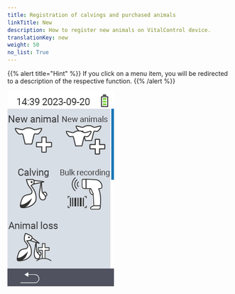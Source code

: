 ```yaml
---
title: Registration of calvings and purchased animals
linkTitle: New
description: How to register new animals on VitalControl device.
translationKey: new
weight: 50
no_list: True
---
```

{{% alert title="Hint" %}}
If you click on a menu item, you will be redirected to a description of the respective function.
{{% /alert %}}

<img src="images/neuen.png/" alt="VitalControl New" title="New" usemap="#workmap"> 

<map name="workmap">
  <area shape="rect" coords="0,40,116,160" alt="New animal" title="How to register a new animal using the VitalControl device&#10;Mouse klick: open documentation" href="/en/docs/new/animal/">
  <area shape="rect" coords="0,160,116,280" alt="Calving" title="How to register a new calving using VitalControl device&#10;Mouse klick: open documentation" href="/en/docs/new/calving/">
  <area shape="rect" coords="0,280,116,400" alt="Animal loss" title="How to register the loss of an animal using the VitalControl device&#10;Mouse klick: open documentation" href="/en/docs/new/animal-loss/">

  <area shape="rect" coords="116,40,232,160" alt="New animals" title="How to create multiple new animals on the VitalControl device using one single action&#10;Mouse klick: open documentation" href="/en/docs/new/animals/">
  <area shape="rect" coords="116,160,232,280" alt="Bulk recording" title="Use the barcode scanner to record a variety of animals&#10;Mouse klick: open documentation" href="/en/docs/new/bulk-recording/">
</map>
